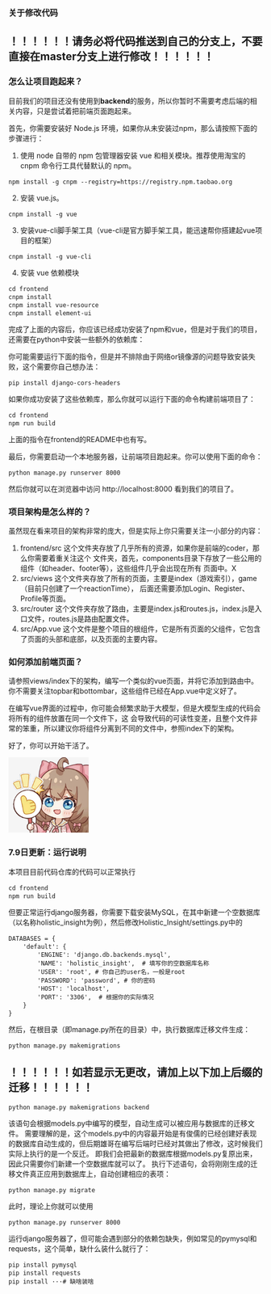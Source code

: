 ### 关于修改代码
## ！！！！！！请务必将代码推送到自己的分支上，不要直接在master分支上进行修改！！！！！！


### 怎么让项目跑起来？
目前我们的项目还没有使用到**backend**的服务，所以你暂时不需要考虑后端的相关内容，只是尝试着把前端页面跑起来。

首先，你需要安装好 Node.js 环境，如果你从未安装过npm，那么请按照下面的步骤进行：

1. 使用 node 自带的 npm 包管理器安装 vue 和相关模块。推荐使用淘宝的 cnpm 命令行工具代替默认的 npm。

```
npm install -g cnpm --registry=https://registry.npm.taobao.org
```

2. 安装 vue.js。
```
cnpm install -g vue
```

3. 安装vue-cli脚手架工具（vue-cli是官方脚手架工具，能迅速帮你搭建起vue项目的框架）
```
cnpm install -g vue-cli
```

4. 安装 vue 依赖模块
```
cd frontend
cnpm install
cnpm install vue-resource
cnpm install element-ui
```

完成了上面的内容后，你应该已经成功安装了npm和vue，但是对于我们的项目，还需要在python中安装一些额外的依赖库：

你可能需要运行下面的指令，但是并不排除由于网络or镜像源的问题导致安装失败，这个需要你自己想办法：
```
pip install django-cors-headers
```

如果你成功安装了这些依赖库，那么你就可以运行下面的命令构建前端项目了：
```
cd frontend
npm run build
```
上面的指令在frontend的README中也有写。

最后，你需要启动一个本地服务器，让前端项目跑起来。你可以使用下面的命令：

```
python manage.py runserver 8000
```

然后你就可以在浏览器中访问 http://localhost:8000 看到我们的项目了。

### 项目架构是怎么样的？
虽然现在看来项目的架构非常的庞大，但是实际上你只需要关注一小部分的内容：
1. frontend/src 这个文件夹存放了几乎所有的资源，如果你是前端的coder，那么你需要着重关注这个
文件夹，首先，components目录下存放了一些公用的组件（如header、footer等），这些组件几乎会出现在所有
页面中。X
2. src/views 这个文件夹存放了所有的页面，主要是index（游戏索引），game（目前只创建了一个reactionTime），
后面还需要添加Login、Register、Profile等页面。
3. src/router 这个文件夹存放了路由，主要是index.js和routes.js，index.js是入口文件，routes.js是路由配置文件。
4. src/App.vue 这个文件是整个项目的根组件，它是所有页面的父组件，它包含了页面的头部和底部，以及页面的主要内容。

### 如何添加前端页面？
请参照views/index下的架构，编写一个类似的vue页面，并将它添加到路由中。你不需要关注topbar和bottombar，这些组件已经在App.vue中定义好了。

在编写vue界面的过程中，你可能会频繁求助于大模型，但是大模型生成的代码会将所有的组件放置在同一个文件下，这
会导致代码的可读性变差，且整个文件非常的笨重，所以建议你将组件分离到不同的文件中，参照index下的架构。

好了，你可以开始干活了。

![img.png](img.png)

### 7.9日更新：运行说明
本项目目前代码仓库的代码可以正常执行
```
cd frontend
npm run build
```
但要正常运行django服务器，你需要下载安装MySQL，在其中新建一个空数据库（以名称holistic_insight为例），然后修改Holistic_Insight/settings.py中的
```
DATABASES = {
    'default': {
        'ENGINE': 'django.db.backends.mysql',
        'NAME': 'holistic_insight',  # 填写你的空数据库名称
        'USER': 'root', # 你自己的user名，一般是root
        'PASSWORD': 'password', # 你的密码
        'HOST': 'localhost',
        'PORT': '3306',  # 根据你的实际情况
    }
}
```
然后，在根目录（即manage.py所在的目录）中，执行数据库迁移文件生成：
```
python manage.py makemigrations
```
## ！！！！！！如若显示无更改，请加上以下加上后缀的迁移！！！！！！
```
python manage.py makemigrations backend
```
该语句会根据models.py中编写的模型，自动生成可以被应用与数据库的迁移文件。
需要理解的是，这个models.py中的内容最开始是有俊儒的已经创建好表现的数据库自动生成的，但后期雄哥在编写后端时已经对其做出了修改，这时候我们实际上执行的是一个反迁。
即我们会把最新的数据库根据models.py复原出来，因此只需要你们新建一个空数据库就可以了。
执行下述语句，会将刚刚生成的迁移文件真正应用到数据库上，自动创建相应的表项：
```
python manage.py migrate
```
此时，理论上你就可以使用
```
python manage.py runserver 8000
```
运行django服务器了，但可能会遇到部分的依赖包缺失，例如常见的pymysql和requests，这个简单，缺什么装什么就行了：
```
pip install pymysql
pip install requests
pip install ···# 缺啥装啥
```